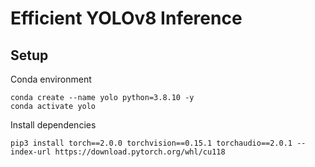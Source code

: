 # Efficient YOLOv8 Inference

## Setup
Conda environment
```
conda create --name yolo python=3.8.10 -y
conda activate yolo
```

Install dependencies
```
pip3 install torch==2.0.0 torchvision==0.15.1 torchaudio==2.0.1 --index-url https://download.pytorch.org/whl/cu118
```
